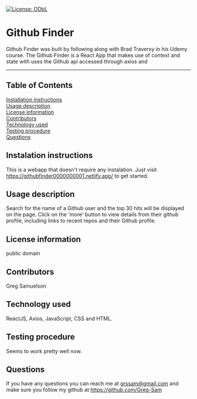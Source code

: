 [![License: ODbL](https://img.shields.io/badge/License-PDDL-brightgreen.svg)](https://opendatacommons.org/licenses/pddl/)
  # Github Finder 
  Github Finder was built by following along with Brad Traversy in his Udemy course.  The Github Finder is a React App that makes use of context and state with uses the Github api accessed through axios and 
  ***
  ## Table of Contents
  [Installation instructions](#instalation-instructions)  
  [Usage description](#usage-description)  
  [License information](#license-information)  
  [Contributors](#contributors)  
  [Technology used](#technology-used)  
  [Testing procedure](#testing-procedure)  
  [Questions](#questions)  
  ## Instalation instructions
  This is a webapp that doesn't require any instalation.  Just visit   https://githubfinder0000000001.netlify.app/ to get started.  
  ## Usage description
  Search for the name of a Github user and the top 30 hits will be displayed on the page.  Click on the 'more' button to view details from their github profile, including links to recent repos and their Github profile. 
  ## License information
  public domain   
  ## Contributors
  Greg Samuelson  
  ## Technology used
  ReactJS, Axios, JavaScript, CSS and HTML.  
  ## Testing procedure
  Seems to work pretty well now.  
  ## Questions  
  If you have any questions you can reach me at grssam@gmail.com and make sure you follow my github at https://github.com/Greg-Sam

